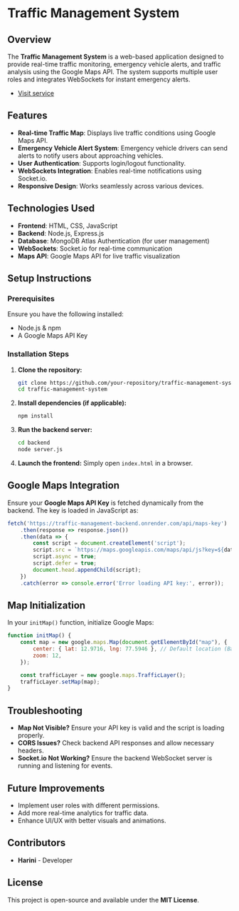 # **Traffic Management System**

## Overview

The **Traffic Management System** is a web-based application designed to provide real-time traffic monitoring, emergency vehicle alerts, and traffic analysis using the Google Maps API. The system supports multiple user roles and integrates WebSockets for instant emergency alerts.
- [Visit service](https://traffic-management-backend.onrender.com)
## Features

- **Real-time Traffic Map**: Displays live traffic conditions using Google Maps API.
- **Emergency Vehicle Alert System**: Emergency vehicle drivers can send alerts to notify users about approaching vehicles.
- **User Authentication**: Supports login/logout functionality.
- **WebSockets Integration**: Enables real-time notifications using Socket.io.
- **Responsive Design**: Works seamlessly across various devices. 

## Technologies Used

- **Frontend**: HTML, CSS, JavaScript
- **Backend**: Node.js, Express.js
- **Database**: MongoDB Atlas Authentication (for user management)
- **WebSockets**: Socket.io for real-time communication
- **Maps API**: Google Maps API for live traffic visualization

## Setup Instructions

### Prerequisites

Ensure you have the following installed:

- Node.js & npm
- A Google Maps API Key


### Installation Steps

1. **Clone the repository:**
   ```bash
   git clone https://github.com/your-repository/traffic-management-system.git
   cd traffic-management-system
   ```
2. **Install dependencies (if applicable):**
   ```bash
   npm install
   ```
3. **Run the backend server:**
   ```bash
   cd backend
   node server.js
   ```
4. **Launch the frontend:**
   Simply open `index.html` in a browser.

## Google Maps Integration

Ensure your **Google Maps API Key** is fetched dynamically from the backend. The key is loaded in JavaScript as:

```js
fetch('https://traffic-management-backend.onrender.com/api/maps-key')
    .then(response => response.json())
    .then(data => {
        const script = document.createElement('script');
        script.src = `https://maps.googleapis.com/maps/api/js?key=${data.apiKey}&callback=initMap&libraries=places`;
        script.async = true;
        script.defer = true;
        document.head.appendChild(script);
    })
    .catch(error => console.error('Error loading API key:', error));
```

## Map Initialization

In your `initMap()` function, initialize Google Maps:

```js
function initMap() {
    const map = new google.maps.Map(document.getElementById("map"), {
        center: { lat: 12.9716, lng: 77.5946 }, // Default location (Bangalore)
        zoom: 12,
    });

    const trafficLayer = new google.maps.TrafficLayer();
    trafficLayer.setMap(map);
}
```

## Troubleshooting

- **Map Not Visible?** Ensure your API key is valid and the script is loading properly.
- **CORS Issues?** Check backend API responses and allow necessary headers.
- **Socket.io Not Working?** Ensure the backend WebSocket server is running and listening for events.

## Future Improvements

- Implement user roles with different permissions.
- Add more real-time analytics for traffic data.
- Enhance UI/UX with better visuals and animations.

## Contributors

- **Harini** - Developer

## License

This project is open-source and available under the **MIT License**.


